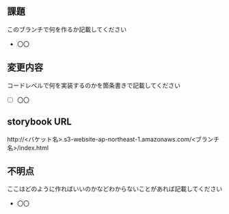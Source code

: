 ## 課題

このブランチで何を作るか記載してください

- 〇〇

## 変更内容

コードレベルで何を実装するのかを箇条書きで記載してください

- [ ] 〇〇

## storybook URL

http://<バケット名>.s3-website-ap-northeast-1.amazonaws.com/<ブランチ名>/index.html

## 不明点

ここはどのように作ればいいのかなどわからないことがあれば記載してください

- 〇〇
